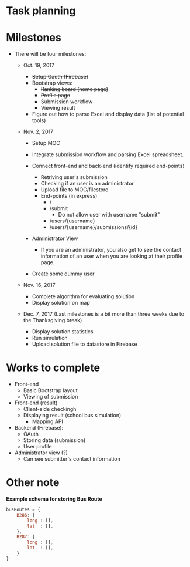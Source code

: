 Task planning
===

# Milestones
- There will be four milestones:
  - Oct. 19, 2017
      - ~~Setup Oauth (Firebase)~~
      - Bootstrap views:
          - ~~Ranking board (home page)~~
          - ~~Profile page~~
          - Submission workflow
          - Viewing result
      - Figure out how to parse Excel and display data (list of potential tools)
  - Nov. 2, 2017
      - Setup MOC
      - Integrate submission workflow and parsing Excel spreadsheet.
      - Connect front-end and back-end (identify required end-points)
          - Retriving user's submission
          - Checking if an user is an administrator
          - Upload file to MOC/filestore
          - End-points (in express)
              - / 
              - /submit
                  - Do not allow user with username "submit"
              - /users/{username}
              - /users/{username}/submissions/{id}
      - Administrator View
          - If you are an administrator, you also get to see the contact information of an user when you are looking at their profile page.
      
      - Create some dummy user
      
  - Nov. 16, 2017
      - Complete algorithm for evaluating solution
      - Display solution on map
  - Dec. 7, 2017 (Last milestones is a bit more than three weeks due to the Thanksgiving break)
      - Display solution statistics
      - Run simulation
      - Upload solution file to datastore in Firebase


# Works to complete
- Front-end
  - Basic Bootstrap layout
  - Viewing of submission
- Front-end (result)
    - Client-side checkingh
    - Displaying result (school bus simulation)
        - Mapping API
- Backend (Firebase):
    - OAuth
    - Storing data (submission)
    - User profile
- Administrator view (?)
    - Can see submitter's contact information

# Other note
**Example schema for storing Bus Route**
```javascript
busRoutes = {
    B286: {
        long : [],
        lat  : [],
    },
    B287: {
        long : [],
        lat  : [],
    }
}
```
